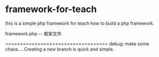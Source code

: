 framework-for-teach
===================
this is a simple php framework for teach how to build a php framework.

framework.php -- 框架文件




===================================
debug: make some chaos.....Creating a new branch is quick and simple.